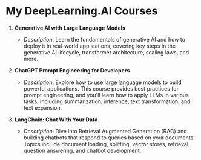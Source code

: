 # My DeepLearning.AI Courses

1. **Generative AI with Large Language Models**
   - *Description*: Learn the fundamentals of generative AI and how to deploy it in real-world applications, covering key steps in the generative AI lifecycle, transformer architecture, scaling laws, and more.

2. **ChatGPT Prompt Engineering for Developers**
   - *Description*: Explore how to use large language models to build powerful applications. This course provides best practices for prompt engineering, and you'll learn how to apply LLMs in various tasks, including summarization, inference, text transformation, and text expansion.

3. **LangChain: Chat With Your Data**
   - *Description*: Dive into Retrieval Augmented Generation (RAG) and building chatbots that respond to queries based on your documents. Topics include document loading, splitting, vector stores, retrieval, question answering, and chatbot development.